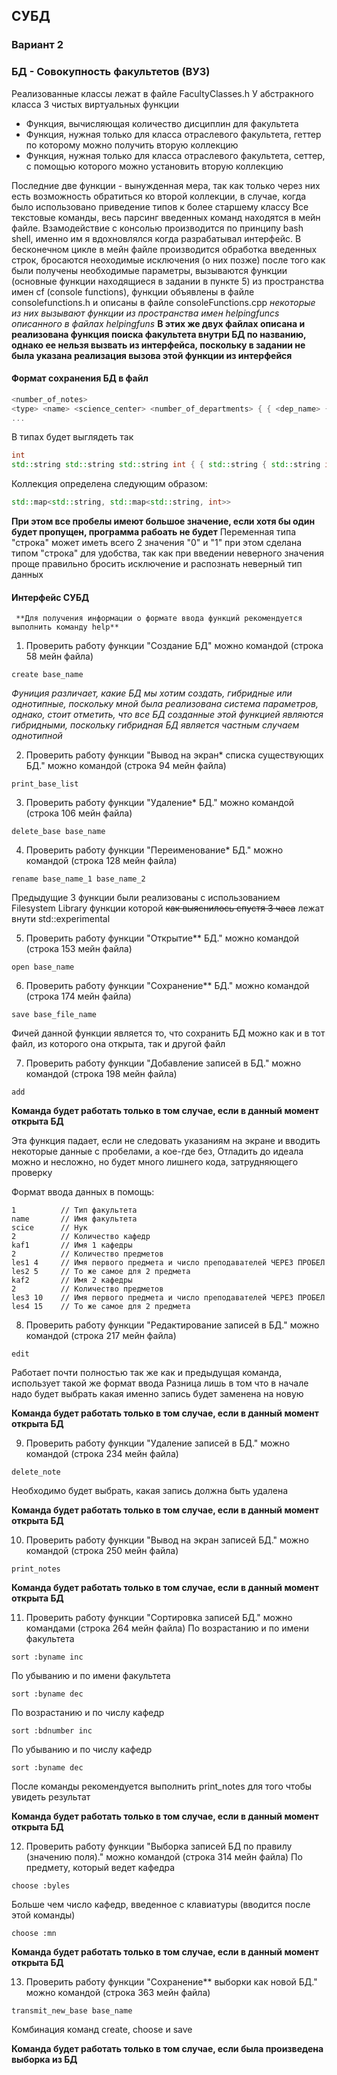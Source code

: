 ## СУБД
### Вариант 2
### БД - Совокупность факультетов (ВУЗ)
Реализованные классы лежат в файле FacultyClasses.h
У абстракного класса 3 чистых виртуальных функции
* Функция, вычисляющая количество дисциплин для факультета 
* Функция, нужная только для класса отраслевого факультета, геттер по которому можно получить вторую коллекцию
* Функция, нужная только для класса отраслевого факультета, сеттер, с помощью которого можно установить вторую коллекцию

Последние две функции - вынужденная мера, так как только через них есть возможность обратиться ко второй коллекции,
в случае, когда было использовано приведение типов к более старшему классу
Все текстовые команды, весь парсинг введенных команд находятся в мейн файле.
Взамодействие с консолью производится по принципу bash shell, именно им я вдохновлялся когда разрабатывал интерфейс.
В бесконечном цикле в мейн файле производится обработка введенных строк, бросаются неоходимые исключения (о них позже)
после того как были получены необходимые параметры, вызываются функции (основные функции находящиеся в задании в пункте 5)
из пространства имен cf (console functions), функции объявлены в файле consolefunctions.h и описаны в файле consoleFunctions.cpp
_некоторые из них вызывают функции из пространства имен helpingfuncs описанного в файлах helpingfuns_
**В этих же двух файлах описана и реализована функция поиска факультета внутри БД по названию, однако ее нельзя вызвать из
интерфейса, поскольку в задании не была указана реализация вызова этой функции из интерфейся**

#### Формат сохранения БД в файл
```cpp
<number_of_notes>
<type> <name> <science_center> <number_of_departments> { { <dep_name> { <lessnom_name> <number_of_teacher> } } }
...
```
В типах будет выглядеть так
```cpp
int
std::string std::string std::string int { { std::string { std::string int } } }
```
Коллекция определена следующим образом:
```cpp
std::map<std::string, std::map<std::string, int>>
```
**При этом все пробелы имеют большое значение, если хотя бы один будет пропущен, программа рабоать не будет**
Переменная типа "строка" <type> может иметь всего 2 значения "0" и "1" при этом сделана типом "строка" для удобства,
так как при введении неверного значения проще правильно бросить исключение и распознать неверный тип данных
#### Интерфейс СУБД
     **Для получения информации о формате ввода функций рекомендуется выполнить команду help**
1. Проверить работу функции "Создание БД" можно командой (строка 58 мейн файла)
```
create base_name
```
_Фуниция различает, какие БД мы хотим создать, гибридные или однотипные, поскольку мной была реализована система параметров,
однако, стоит отметить, что все БД созданные этой функцией являются гибридными, поскольку гибридная
БД является частным случаем однотипной_
    
2. Проверить работу функции "Вывод на экран* списка существующих БД." можно командой (строка 94 мейн файла)
```
print_base_list
```

3.  Проверить работу функции "Удаление* БД." можно командой (строка 106 мейн файла)
```
delete_base base_name
```

4. Проверить работу функции "Переименование* БД." можно командой (строка 128 мейн файла)
```
rename base_name_1 base_name_2
```

Предыдущие 3 функции были реализованы с использованием Filesystem Library функции которой ~~как выяснилось спустя 3 часа~~ лежат
внути std::experimental

5. Проверить работу функции "Открытие** БД." можно командой (строка 153 мейн файла)
```
open base_name
```
6. Проверить работу функции "Сохранение** БД." можно командой (строка 174 мейн файла)
```
save base_file_name
```
Фичей данной функции является то, что сохранить БД можно как и в тот файл, из которого она открыта, так и другой файл

7. Проверить работу функции "Добавление записей в БД." можно командой (строка 198 мейн файла)
```
add
```
**Команда будет работать только в том случае, если в данный момент открыта БД**

Эта функция падает, если не следовать указаниям на экране и вводить некоторые данные с пробелами, а кое-где без,
Отладить до идеала можно и несложно, но будет много лишнего кода, затрудняющего проверку

Формат ввода данных в помощь:
```
1          // Тип факультета
name       // Имя факультета
scice      // Hук
2          // Количество кафедр
kaf1       // Имя 1 кафедры
2          // Количество предметов
les1 4     // Имя первого предмета и число преподавателей ЧЕРЕЗ ПРОБЕЛ
les2 5     // То же самое для 2 предмета
kaf2       // Имя 2 кафедры
2          // Количество предметов
les3 10    // Имя первого предмета и число преподавателей ЧЕРЕЗ ПРОБЕЛ
les4 15    // То же самое для 2 предмета
```

8. Проверить работу функции "Редактирование записей в БД." можно командой (строка 217 мейн файла)
```
edit
```
Работает почти полностью так же как и предыдущая команда, использует такой же формат ввода
Разница лишь в том что в начале надо будет выбрать какая именно запись будет заменена на новую

**Команда будет работать только в том случае, если в данный момент открыта БД**

9. Проверить работу функции "Удаление записей в БД." можно командой (строка 234 мейн файла)
```
delete_note
```
Необходимо будет выбрать, какая запись должна быть удалена

**Команда будет работать только в том случае, если в данный момент открыта БД**

10. Проверить работу функции "Вывод на экран записей БД." можно командой (строка 250 мейн файла) 
```
print_notes
```
**Команда будет работать только в том случае, если в данный момент открыта БД**

11. Проверить работу функции "Сортировка записей БД." можно командами (строка 264 мейн файла)
По возрастанию и по имени факультета
```
sort :byname inc
```

По убыванию и по имени факультета
```
sort :byname dec
```

По возрастанию и по числу кафедр
```
sort :bdnumber inc
```

По убыванию и по числу кафедр
```
sort :byname dec
```
После команды рекомендуется выполнить print_notes для того чтобы увидеть результат

**Команда будет работать только в том случае, если в данный момент открыта БД**

12. Проверить работу функции "Выборка записей БД по правилу (значению поля)." можно командой (строка 314 мейн файла)
По предмету, который ведет кафедра
```
choose :byles
```

Больше чем число кафедр, введенное с клавиатуры (вводится после этой команды)
```
choose :mn
```

**Команда будет работать только в том случае, если в данный момент открыта БД**

13. Проверить работу функции "Сохранение** выборки как новой БД." можно командой (строка 363 мейн файла)
``` 
transmit_new_base base_name
```
Комбинация команд create, choose и save

**Команда будет работать только в том случае, если была произведена выборка из БД**

